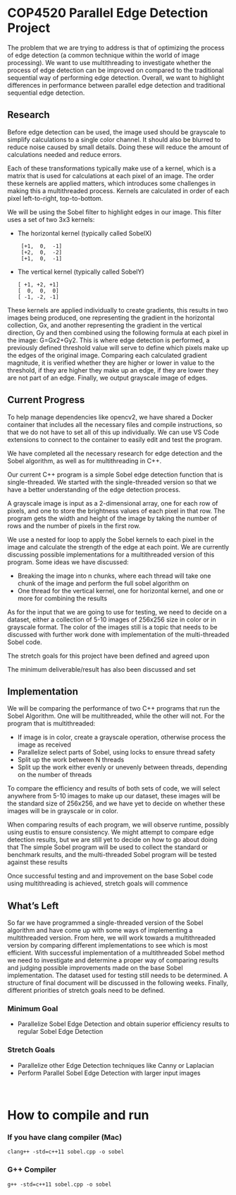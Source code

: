 # COP4520 Parallel Edge Detection Project
The problem that we are trying to address is that of optimizing the process of edge detection (a common technique within the world of image processing). We want to use multithreading to investigate whether the process of edge detection can be improved on compared to the traditional sequential way of performing edge detection. Overall, we want to highlight differences in performance between parallel edge detection and traditional sequential edge detection.

## Research
Before edge detection can be used, the image used should be grayscale to simplify calculations to a single color channel. It should also be blurred to reduce noise caused by small details. Doing these will reduce the amount of calculations needed and reduce errors.

Each of these transformations typically make use of a kernel, which is a matrix that is used for calculations at each pixel of an image. The order these kernels are applied matters, which introduces some challenges in making this a multithreaded process. Kernels are calculated in order of each pixel left-to-right, top-to-bottom.

We will be using the Sobel filter to highlight edges in our image. This filter uses a set of two 3x3 kernels:
 - The horizontal kernel (typically called SobelX)
    
        [+1,  0,  -1]
        [+2,  0,  -2]
        [+1,  0,  -1]
	

 -  The vertical kernel (typically called SobelY)
    
        [ +1, +2, +1]
        [  0,  0,  0]
        [ -1, -2, -1]

These kernels are applied individually to create gradients, this results in two images being produced, one representing the gradient in the horizontal collection, Gx, and another representing the gradient in the vertical direction, Gy and then combined using the following formula at each pixel in the image:  G=Gx2+Gy2. This is where edge detection is performed, a previously defined threshold value will serve to define which pixels make up the edges of the original image. Comparing each calculated gradient magnitude, it is verified whether they are higher or lower in value to the threshold, if they are higher they make up an edge, if they are lower they are not part of an edge. Finally, we output grayscale image of edges.



## Current Progress
To help manage dependencies like opencv2, we have shared a Docker container that includes all the necessary files and compile instructions, so that we do not have to set all of this up individually. We can use VS Code extensions to connect to the container to easily edit and test the program.

We have completed all the necessary research for edge detection and the Sobel algorithm, as well as for multithreading in C++.

Our current C++ program is a simple Sobel edge detection function that is single-threaded. We started with the single-threaded version so that we have a better understanding of the edge detection process.

A grayscale image is input as a 2-dimensional array, one for each row of pixels, and one to store the brightness values of each pixel in that row. The program gets the width and height of the image by taking the number of rows and the number of pixels in the first row. 

We use a nested for loop to apply the Sobel kernels to each pixel in the image and calculate the strength of the edge at each point.
We are currently discussing possible implementations for a multithreaded version of this program. Some ideas we have discussed:
 - Breaking the image into n chunks, where each thread will take one chunk of the image and perform the full sobel algorithm on
 - One thread for the vertical kernel, one for horizontal kernel, and one or more for combining the results

As for the input that we are going to use for testing, we need to decide on a dataset, either a collection of 5-10 images of 256x256 size in color or in grayscale format. The color of the images still is a topic that needs to be discussed with further work done with implementation of the multi-threaded Sobel code.

The stretch goals for this project have been defined and agreed upon

The minimum deliverable/result has also been discussed and set

## Implementation
We will be comparing the performance of two C++ programs that run the Sobel Algorithm. One will be multithreaded, while the other will not. For the program that is multithreaded:  
 - If image is in color, create a grayscale operation, otherwise process the image as received 
 - Parallelize select parts of Sobel, using locks to ensure thread safety
 - Split up the work between N threads
 - Split up the work either evenly or unevenly between threads, depending on the number of threads 

To compare the efficiency and results of both sets of code, we will select anywhere from 5-10 images to make up our dataset, these images will be the standard size of 256x256, and we have yet to decide on whether these images will be in grayscale or in color.

When comparing results of each program, we will observe runtime, possibly using eustis to ensure consistency. 
We might attempt to compare edge detection results, but we are still yet to decide on how to go about doing that
The simple Sobel program will be used to collect the standard or benchmark results, and the multi-threaded Sobel program will be tested against these results

Once successful testing and and improvement on the base Sobel code using multithreading is achieved, stretch goals will commence

## What’s Left
So far we have programmed a single-threaded version of the Sobel algorithm and have come up with some ways of implementing a multithreaded version. From here, we will work towards a multithreaded version by comparing different implementations to see which is most efficient. With successful implementation of a multithreaded Sobel method we need to investigate and determine a proper way of comparing results and judging possible improvements made on the base Sobel implementation. The dataset used for testing still needs to be determined. A structure of final document will be discussed in the following weeks. Finally, different priorities of stretch goals need to be defined. 

### Minimum Goal
 - Parallelize Sobel Edge Detection and obtain superior efficiency results to regular Sobel Edge Detection
### Stretch Goals
 - Parallelize other Edge Detection techniques like Canny or Laplacian
 - Perform Parallel Sobel Edge Detection with larger input images 

<br><nr>

# How to compile and run
### If you have clang compiler (Mac)
    clang++ -std=c++11 sobel.cpp -o sobel
### G++ Compiler 
    g++ -std=c++11 sobel.cpp -o sobel